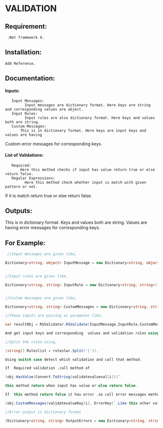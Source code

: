 # VALIDATION

## Requirement:
     .Net framework 4.
## Installation:
    Add Reference.
## Documentation:
  #### Inputs:
       Input Messages:
             Input messages are dictionary format. Here keys are string and corresponding values are object.
       Input Rules:
             Input rules are also dictionary format. Here keys and values both are string.
       Custom Messages:
           This is in dictionary format. Here keys are input keys and values are having
Custom error messages for corresponding keys.
#### List of Validations:
       Required:
           Here this method checks if input has value return true or else return false.
       Regular Expressions:
             Here this method check whether input is match with given pattern or not.
If it is match return true or else return false.
## Outputs:
This is in dictionary format. Keys and values both are string. Values are having error messages for corresponding keys.
## For Example:
```c#
 //Input messages are given like,

Dictionary<string, object> InputMessage = new Dictionary<string, object>().

    
//Input rules are given like,

Dictionary<string, string> InputRule = new Dictionary<string, string>().

   
//Custom messages are given like,

Dictionary<string, string> CustomMessages = new Dictionary<string, string>().

//These inputs are passing as parameter like,

var resultObj = RSValidator.RSValidate(InputMessage,InputRule,CustomMessages).

And get input keys and corresponding  values and validation rules using methods.

//Split the rules using,

(string[] Ruleslist = ruleslwr.Split('|')).

Using switch case detect which validation and call that method.

If  Required validation ,call method of

(obj.HasValue(Convert.ToString(validatevalueval[i]))`

this method return when input has value or else return false.

If  this method return false it has error ,so call error messages method  to throw an error

(obj.CustomMessages(validatevalueKey[i], ErrorKey)`.Like this other validation has to done.

//Error output is dictionary format

(Dictionary<string, string> OutputErrors = new Dictionary<string, string> { }).

```
